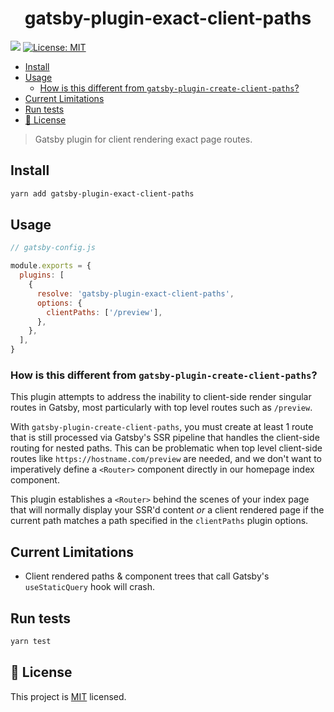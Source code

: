 <h1 align="center">gatsby-plugin-exact-client-paths</h1>
<p>
  <img src="https://img.shields.io/badge/version-0.1.0-blue.svg?cacheSeconds=2592000" />
  <a href="https://github.com/asyarb/gatsby-plugin-exact-client-paths/blob/master/LICENSE">
    <img alt="License: MIT" src="https://img.shields.io/badge/License-MIT-yellow.svg" target="_blank" />
  </a>
</p>

- [Install](#Install)
- [Usage](#Usage)
  - [How is this different from `gatsby-plugin-create-client-paths`?](#How-is-this-different-from-gatsby-plugin-create-client-paths)
- [Current Limitations](#Current-Limitations)
- [Run tests](#Run-tests)
- [📝 License](#%F0%9F%93%9D-License)

> Gatsby plugin for client rendering exact page routes.

## Install

```sh
yarn add gatsby-plugin-exact-client-paths
```

## Usage

```js
// gatsby-config.js

module.exports = {
  plugins: [
    {
      resolve: 'gatsby-plugin-exact-client-paths',
      options: {
        clientPaths: ['/preview'],
      },
    },
  ],
}
```

### How is this different from `gatsby-plugin-create-client-paths`?

This plugin attempts to address the inability to client-side render singular
routes in Gatsby, most particularly with top level routes such as `/preview`.

With `gatsby-plugin-create-client-paths`, you must create at least 1 route that
is still processed via Gatsby's SSR pipeline that handles the client-side
routing for nested paths. This can be problematic when top level client-side
routes like `https://hostname.com/preview` are needed, and we don't want to
imperatively define a `<Router>` component directly in our homepage index
component.

This plugin establishes a `<Router>` behind the scenes of your index page that
will normally display your SSR'd content _or_ a client rendered page if the
current path matches a path specified in the `clientPaths` plugin options.

## Current Limitations

- Client rendered paths & component trees that call Gatsby's `useStaticQuery`
  hook will crash.

## Run tests

```sh
yarn test
```

## 📝 License

This project is
[MIT](https://github.com/asyarb/gatsby-plugin-exact-client-paths/blob/master/LICENSE)
licensed.
